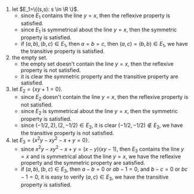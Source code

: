1. let $E_1=\{(s,s): s \in \R \}$.
    - since $E_1$ contains the line $y=x$, then the reflexive property is satisfied.
    - since $E_1$ is symmetrical about the line $y=x$, then the symmetric property is satisfied.
    - if $(a,b),(b,c)\in E_1$, then $a=b=c$, then $(a,c)=(b,b)\in E_1$, we have the transitive property is satisfied.
2. the empty set.
    - the empty set doesn't contain the line $y=x$, then the reflexive property is not satisfied.
    - it is clear the symmetric property and the transitive property are satisfied.
3. let $E_2=\{ xy+1=0 \}$.
    - since $E_2$ doesn't contain the line $y=x$, then the reflexive property is not satisfied.
    - since $E_2$ is symmetrical about the line $y=x$, then the symmetric property is satisfied.
    - since $(-1/2,2),(2,-1/2)\in E_2$, it is clear $(-1/2,-1/2)\notin E_2$, we have the transitive property is not satisfied.
4. let $E_3=\{ x^2y-xy^2-x+y=0 \}$.
    - since $x^2y-xy^2-x+y=(x-y)(xy-1)$, then $E_3$ contains the line $y=x$ and is symmetrical about the line $y=x$, we have the reflexive property and the symmetric property are satisfied.
    - if $(a,b),(b,c)\in E_3$, then $a-b=0$ or $ab-1=0$, and $b-c=0$ or $bc-1=0$, it is easy to verify $(a,c)\in E_3$, we have the transitive property is satisfied.
